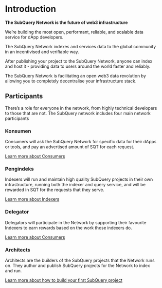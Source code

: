 # Introduction

**The SubQuery Network is the future of web3 infrastructure**

We’re building the most open, performant, reliable, and scalable data service for dApp developers.

The SubQuery Network indexes and services data to the global community in an incentivised and verifiable way.

After publishing your project to the SubQuery Network, anyone can index and host it - providing data to users around the world faster and reliably.

The SubQuery Network is facilitating an open web3 data revolution by allowing you to completely decentralise your infrastructure stack.

## Participants

There’s a role for everyone in the network, from highly technical developers to those that are not. The SubQuery network includes four main network participants

### Konsumen

Consumers will ask the SubQuery Network for specific data for their dApps or tools, and pay an advertised amount of SQT for each request.

[Learn more about Consumers](./consumers.md)

### Pengindeks

Indexers will run and maintain high quality SubQuery projects in their own infrastructure, running both the indexer and query service, and will be rewarded in SQT for the requests that they serve.

[Learn more about Indexers](./indexers.md)

### Delegator

Delegators will participate in the Network by supporting their favourite Indexers to earn rewards based on the work those indexers do.

[Learn more about Consumers](./delegators.md)

### Architects

Architects are the builders of the SubQuery projects that the Network runs on. They author and publish SubQuery projects for the Network to index and run.

[Learn more about how to build your first SubQuery project](/build/introduction.md)
